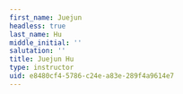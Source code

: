 ```yaml
---
first_name: Juejun
headless: true
last_name: Hu
middle_initial: ''
salutation: ''
title: Juejun Hu
type: instructor
uid: e8480cf4-5786-c24e-a83e-289f4a9614e7
---
```

